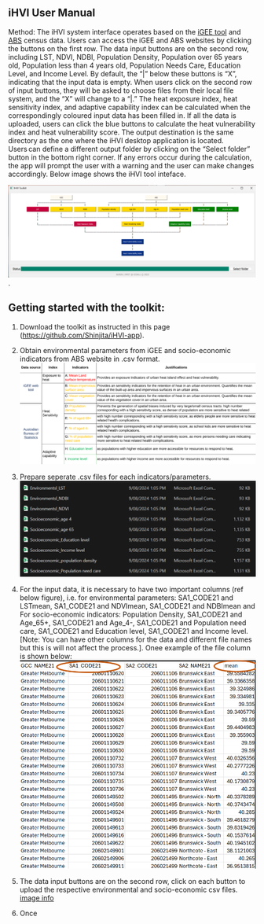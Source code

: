 ## iHVI User Manual
Method: 
The iHVI system interface operates based on the [iGEE tool](http://www.gisonmeta.com) and [ABS](https://www.abs.gov.au/census) census data. Users can access the iGEE and ABS websites by clicking the buttons on the first row. 
The data input buttons are on the second row, including LST, NDVI, NDBI, Population Density, Population over 65 years old, Population less than 4 years old, Population Needs Care, Education Level, and Income Level. By default, the “|” below these buttons is “X”, indicating that the input data is empty. When users click on the second row of input buttons, they will be asked to choose files from their local file system, and the “X” will change to a “|.” The heat exposure index, heat sensitivity index, and adaptive capability index can be calculated when the correspondingly coloured input data has been filled in. If all the data is uploaded, users can click the blue buttons to calculate the heat vulnerability index and heat vulnerability score. The output destination is the same directory as the one where the iHVI desktop application is located. Users can define a different output folder by clicking on the “Select folder” button in the bottom right corner. If any errors occur during the calculation, the app will prompt the user with a warning and the user can make changes accordingly. Below image shows the iHVI tool inteface. 

![image info](GUI.png). 


## Getting started with the toolkit: 

1. Download the toolkit as instructed in this page (https://github.com/Shinjita/iHVI-app). 


1. Obtain environmental parameters from iGEE and socio-economic indicators from ABS website in .csv format.
 ![image info](Indicators.png)

2. Prepare seperate .csv files for each indicators/parameters.
 ![image info](Data_indicator_CSV.png)

3. For the input data, it is necessary to have two important columns (ref below figure), i.e. for environmental parameters: SA1_CODE21 and LSTmean, SA1_CODE21 and NDVImean, SA1_CODE21 and NDBImean and For socio-economic indicators: Population Density, SA1_CODE21 and Age_65+, SA1_CODE21 and Age_4-, SA1_CODE21 and Population need care, SA1_CODE21 and Education level, SA1_CODE21 and Income level. [Note: You can have other columns for the data and different file names but this is will not affect the process.]. Onee example of the file column is shown below:  ![image info](Column_name.png)

 

5. The data input buttons are on the second row, click on each button to upload the respective environmental and socio-economic csv files. [image info]()

6. Once 
